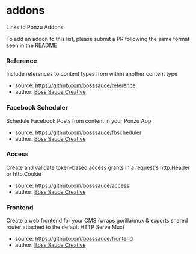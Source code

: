 # addons

Links to Ponzu Addons

To add an addon to this list, please submit a PR following the same format seen in the README

### Reference
Include references to content types from within another content type
- source: https://github.com/bosssauce/reference
- author: [Boss Sauce Creative](https://bosssauce.it/)

### Facebook Scheduler
Schedule Facebook Posts from content in your Ponzu App
- source: https://github.com/bosssauce/fbscheduler
- author: [Boss Sauce Creative](https://bosssauce.it/)

### Access
Create and validate token-based access grants in a request's http.Header or http.Cookie
- source: https://github.com/bosssauce/access
- author: [Boss Sauce Creative](https://bosssauce.it/)

### Frontend
Create a web frontend for your CMS (wraps gorilla/mux & exports shared router attached to the default HTTP Serve Mux)
- source: https://github.com/bosssauce/frontend
- author: [Boss Sauce Creative](https://bosssauce.it/)
